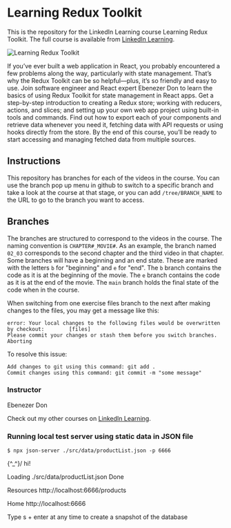 # Learning Redux Toolkit
This is the repository for the LinkedIn Learning course Learning Redux Toolkit. The full course is available from [LinkedIn Learning][lil-course-url].

![Learning Redux Toolkit][lil-thumbnail-url] 

If you’ve ever built a web application in React, you probably encountered a few problems along the way, particularly with state management. That’s why the Redux Toolkit can be so helpful—plus, it’s so friendly and easy to use. Join software engineer and React expert Ebenezer Don to learn the basics of using Redux Toolkit for state management in React apps. Get a step-by-step introduction to creating a Redux store; working with reducers, actions, and slices; and setting up your own web app project using built-in tools and commands. Find out how to export each of your components and retrieve data whenever you need it, fetching data with API requests or using hooks directly from the store. By the end of this course, you’ll be ready to start accessing and managing fetched data from multiple sources.

## Instructions
This repository has branches for each of the videos in the course. You can use the branch pop up menu in github to switch to a specific branch and take a look at the course at that stage, or you can add `/tree/BRANCH_NAME` to the URL to go to the branch you want to access.

## Branches
The branches are structured to correspond to the videos in the course. The naming convention is `CHAPTER#_MOVIE#`. As an example, the branch named `02_03` corresponds to the second chapter and the third video in that chapter. 
Some branches will have a beginning and an end state. These are marked with the letters `b` for "beginning" and `e` for "end". The `b` branch contains the code as it is at the beginning of the movie. The `e` branch contains the code as it is at the end of the movie. The `main` branch holds the final state of the code when in the course.

When switching from one exercise files branch to the next after making changes to the files, you may get a message like this:

    error: Your local changes to the following files would be overwritten by checkout:        [files]
    Please commit your changes or stash them before you switch branches.
    Aborting

To resolve this issue:
	
    Add changes to git using this command: git add .
	Commit changes using this command: git commit -m "some message"


### Instructor

Ebenezer Don 
                            
Check out my other courses on [LinkedIn Learning](https://www.linkedin.com/learning/instructors/ebenezer-don).

[lil-course-url]: https://www.linkedin.com/learning/learning-redux-toolkit?dApp=59033956
[lil-thumbnail-url]: https://cdn.lynda.com/course/2899256/2899256-1663953888728-16x9.jpg

### Running local test server using static data in JSON file

`$ npx json-server ./src/data/productList.json -p 6666`

  \{^_^}/ hi!

  Loading ./src/data/productList.json
  Done

  Resources
  http://localhost:6666/products

  Home
  http://localhost:6666

  Type s + enter at any time to create a snapshot of the database
